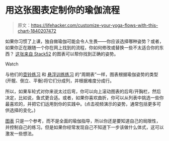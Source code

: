 # 用这张图表定制你的瑜伽流程

> 原文：<https://lifehacker.com/customize-your-yoga-flows-with-this-chart-1840207472>

如果你习惯了上课，独自做瑜伽可能会令人生畏——你应该选择哪种姿势？或者，如果你正在跟随一个你在网上找到的流程，你如何修改或替换一些不太适合你的东西？ [这张来自 Stack52](http://strength.stack52.com/periodic-table-of-yoga-poses/) 的图表可以帮你找到正确的姿势。

Watch

与他们的[壶铃练习](https://vitals.lifehacker.com/get-a-full-body-kettlebell-workout-with-these-exercises-1774731446) 和 [悬浮训练练习](https://vitals.lifehacker.com/amp-up-your-bodyweight-workout-with-these-suspension-ex-1751397400) 的“周期表”一样，图表根据瑜伽姿势的类型(开髋、倒立、平衡)将它们分成列，并根据难度分成行。

所以，如果车轮式对你来说太过后弯，你可以向上滚动图表的后弯/开胸栏，然后决定，比如说，鱼式更合适。或者，如果你喜欢曲折，你可以从列表中挑选一些你最喜欢的，并把它们运用到你的实践中。(点击视频演示的姿势，通常包括更多可供选择的变化。)

[图表](http://strength.stack52.com/periodic-table-of-yoga-poses/) 只是一个参考，而不是全面的瑜伽指导，所以你还是要知道自己的局限性，并控制自己的练习。但是如果你经常发现自己不知道下一步该做什么体式，这可以激发一些想法。